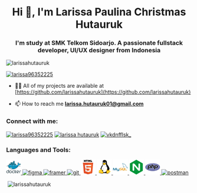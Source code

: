 <h1 align="center">Hi 👋, I'm Larissa Paulina Christmas Hutauruk</h1>
<h3 align="center">I'm study at SMK Telkom Sidoarjo. A passionate fullstack developer, UI/UX designer from Indonesia</h3>

<p align="left"> <img src="https://komarev.com/ghpvc/?username=larissahutauruk&label=Profile%20views&color=0e75b6&style=flat" alt="larissahutauruk" /> </p>

<p align="left"> <a href="https://twitter.com/larissa96352225" target="blank"><img src="https://img.shields.io/twitter/follow/larissa96352225?logo=twitter&style=for-the-badge" alt="larissa96352225" /></a> </p>

- 👨‍💻 All of my projects are available at [https://github.com/larissahutauruk](https://github.com/larissahutauruk)

- 📫 How to reach me **larissa.hutauruk01@gmail.com**

<h3 align="left">Connect with me:</h3>
<p align="left">
<a href="https://twitter.com/larissa96352225" target="blank"><img align="center" src="https://raw.githubusercontent.com/rahuldkjain/github-profile-readme-generator/master/src/images/icons/Social/twitter.svg" alt="larissa96352225" height="30" width="40" /></a>
<a href="https://www.linkedin.com/in/larissa-hutauruk-3238692b0" target="blank"><img align="center" src="https://raw.githubusercontent.com/rahuldkjain/github-profile-readme-generator/master/src/images/icons/Social/linked-in-alt.svg" alt="larissa hutauruk" height="30" width="40" /></a>
<a href="https://instagram.com/vkdnfflsk_" target="blank"><img align="center" src="https://raw.githubusercontent.com/rahuldkjain/github-profile-readme-generator/master/src/images/icons/Social/instagram.svg" alt="vkdnfflsk_" height="30" width="40" /></a>
</p>

<h3 align="left">Languages and Tools:</h3>
<p align="left"> <a href="https://www.docker.com/" target="_blank" rel="noreferrer"> <img src="https://raw.githubusercontent.com/devicons/devicon/master/icons/docker/docker-original-wordmark.svg" alt="docker" width="40" height="40"/> </a> <a href="https://www.figma.com/" target="_blank" rel="noreferrer"> <img src="https://www.vectorlogo.zone/logos/figma/figma-icon.svg" alt="figma" width="40" height="40"/> </a> <a href="https://www.framer.com/" target="_blank" rel="noreferrer"> <img src="https://www.vectorlogo.zone/logos/framer/framer-icon.svg" alt="framer" width="40" height="40"/> </a> <a href="https://git-scm.com/" target="_blank" rel="noreferrer"> <img src="https://www.vectorlogo.zone/logos/git-scm/git-scm-icon.svg" alt="git" width="40" height="40"/> </a> <a href="https://www.w3.org/html/" target="_blank" rel="noreferrer"> <img src="https://raw.githubusercontent.com/devicons/devicon/master/icons/html5/html5-original-wordmark.svg" alt="html5" width="40" height="40"/> </a> <a href="https://www.linux.org/" target="_blank" rel="noreferrer"> <img src="https://raw.githubusercontent.com/devicons/devicon/master/icons/linux/linux-original.svg" alt="linux" width="40" height="40"/> </a> <a href="https://www.mysql.com/" target="_blank" rel="noreferrer"> <img src="https://raw.githubusercontent.com/devicons/devicon/master/icons/mysql/mysql-original-wordmark.svg" alt="mysql" width="40" height="40"/> </a> <a href="https://www.nginx.com" target="_blank" rel="noreferrer"> <img src="https://raw.githubusercontent.com/devicons/devicon/master/icons/nginx/nginx-original.svg" alt="nginx" width="40" height="40"/> </a> <a href="https://www.php.net" target="_blank" rel="noreferrer"> <img src="https://raw.githubusercontent.com/devicons/devicon/master/icons/php/php-original.svg" alt="php" width="40" height="40"/> </a> <a href="https://postman.com" target="_blank" rel="noreferrer"> <img src="https://www.vectorlogo.zone/logos/getpostman/getpostman-icon.svg" alt="postman" width="40" height="40"/> </a> </p>

<p>&nbsp;<img align="center" src="https://github-readme-stats.vercel.app/api?username=larissahutauruk&show_icons=true&locale=en" alt="larissahutauruk" /></p>
